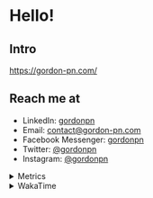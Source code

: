 # Hello!

## Intro

<https://gordon-pn.com/>

## Reach me at

- LinkedIn: [gordonpn](https://www.linkedin.com/in/gordonpn/)
- Email: [contact@gordon-pn.com](mailto:contact@gordon-pn.com)
- Facebook Messenger: [gordonpn](https://www.messenger.com/t/Gordonpn)
- Twitter: [@gordonpn](https://twitter.com/Gordonpn)
- Instagram: [@gordonpn](https://www.instagram.com/gordonpn/)

<details>
  <summary>Metrics</summary>

  <img align="center" src="https://github.com/gordonpn/gordonpn/blob/master/github-metrics.svg" alt="GitHub Metrics">

</details>

<details>
  <summary>WakaTime</summary>

  <!--START_SECTION:waka-->
📊 **This Week I Spent My Time On** 

```text
💬 Programming Languages: 
Java                     11 hrs 27 mins      ███████████░░░░░░░░░░░░░░   42.18 % 
Go                       8 hrs 53 mins       ████████░░░░░░░░░░░░░░░░░   32.75 % 
XML                      1 hr 45 mins        ██░░░░░░░░░░░░░░░░░░░░░░░   06.48 % 
Brazil Dependency Config 1 hr 18 mins        █░░░░░░░░░░░░░░░░░░░░░░░░   04.80 % 
Makefile                 55 mins             █░░░░░░░░░░░░░░░░░░░░░░░░   03.42 % 

🔥 Editors: 
IntelliJ IDEA            24 hrs 29 mins      ███████████████████████░░   90.19 % 
VS Code                  2 hrs 39 mins       ██░░░░░░░░░░░░░░░░░░░░░░░   09.81 % 
```


 Last Updated on 17/01/2025 16:24:55 UTC
<!--END_SECTION:waka-->
</details>
